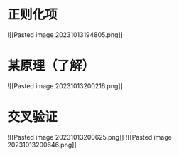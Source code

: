 # 正则化项
![[Pasted image 20231013194805.png]]
# 某原理（了解）
![[Pasted image 20231013200216.png]]
# 交叉验证
![[Pasted image 20231013200625.png]]
![[Pasted image 20231013200646.png]]
